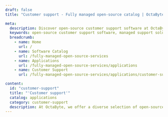 ```yaml
---
draft: false
title: "Customer support - Fully managed open-source catalog | OctaByte.io"

meta:
  description: Discover open-source customer support software at OctaByte, where we handle installation, backups, updates, and maintenance for a seamless experience.
  keywords: open-source customer support software, managed support solutions, customer service software, OctaByte support, software installation, software updates, seamless support experience, customer assistance tools, open-source CRM
  breadcrumb:
    - name: Home
      url: /
    - name: Software Catalog
      url: /fully-managed-open-source-services
    - name: Applications
      url: /fully-managed-open-source-services/applications
    - name: Customer Support
      url: /fully-managed-open-source-services/applications/customer-support

content:
  id: "customer-support"
  title: "'Customer support'"
  catalog: applications
  category: customer-support
  description: At OctaByte, we offer a diverse selection of open-source customer support software tailored to enhance your customer service operations. From installation to ongoing support and maintenance, we take care of every aspect, ensuring a seamless experience. Our platform handles the setup, backups, and software updates so you can focus on delivering exceptional user assistance. With OctaByte, you gain access to fully managed solutions for all your customer support needs, backed by expert support and hassle-free management.
---
```

